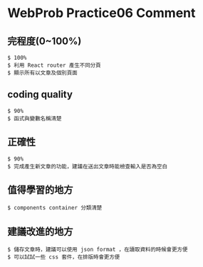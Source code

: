 # WebProb Practice06 Comment

## 完程度(0~100%)

```
$ 100%
$ 利用 React router 產生不同分頁
$ 顯示所有以文章及個別頁面
```

## coding quality

``` 
$ 90%
$ 函式與變數名稱清楚
```

## 正確性

``` 
$ 90%
$ 完成產生新文章的功能，建議在送出文章時能檢查輸入是否為空白
```

## 值得學習的地方

``` 
$ components container 分類清楚
```

## 建議改進的地方

``` 
$ 儲存文章時，建議可以使用 json format ，在讀取資料的時候會更方便
$ 可以試試一些 css 套件，在排版時會更方便
```